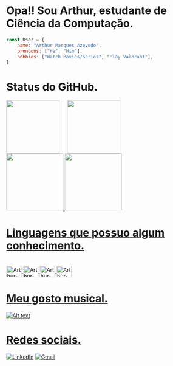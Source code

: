 <h1 align="left">Opa!! Sou Arthur, estudante de Ciência da Computação.</h1>

```js
const User = {
	name: "Arthur Marques Azevedo",
	pronouns: ["He", "Him"],
	hobbies: ["Watch Movies/Series", "Play Valorant"],
}
```

<h1 align="left">Status do GitHub.</h1>

<div align="center" style="display: flex; align-items: center; gap: 20px;">
    	<img style="height: 10em" src="https://github-readme-stats.vercel.app/api?username=Arthur1220&theme=dark&show_icons=true&hide=prs,issues,contribs">
    	<img style="height: 10em" src="https://github-readme-stats.vercel.app/api/top-langs/?username=Arthur1220&theme=dark&layout=compact&hide=assembly,tex,roff&theme=radical">
 </div>

<div>
  <a href="https://github.com/Arthur1220">
  <img height="150em" src="https://github-readme-stats.vercel.app/api?username=Arthur1220&show_icons=true&theme=dark&include_all_commits=true&count_private=true&bg_color=0,14002f,3a0777,14002f&title_color=ffffff&text_color=ffffff&icon_color=ffffff"/>
    
  <img height="150em"  src="https://github-readme-stats.vercel.app/api/top-langs/?username=Arthur1220&layout=compact&langs_count=7&theme=dark&bg_color=5,14002f,3a0777,14002f&title_color=ffffff&text_color=ffffff&icon_color=ffffff"/>
</div>

<h1 align="left">Linguagens que possuo algum conhecimento.</h1>
<div style="display: inline_block"><br>
  	<img align="center" alt="Arthur-C" height="30" width="40" src="https://cdn.jsdelivr.net/gh/devicons/devicon/icons/c/c-original.svg">
  	<img align="center" alt="Arthur-C++" height="30" width="40" src="https://cdn.jsdelivr.net/gh/devicons/devicon/icons/cplusplus/cplusplus-original.svg">
  	<img align="center" alt="Arthur-Python" height="30" width="40" src="https://cdn.jsdelivr.net/gh/devicons/devicon/icons/python/python-original.svg">
	<img align="center" alt="Arthur-Java" height="30" width="40" src="https://cdn.jsdelivr.net/gh/devicons/devicon/icons/java/java-original.svg">
</div>

<h1 align="left">Meu gosto musical.</h1>

![Alt text](https://spotify-recently-played-readme.vercel.app/api?user=arthurmarquesazevedo&width=1000)

<h1 align="left">Redes sociais.</h1>

[![LinkedIn](https://img.shields.io/badge/linkedin-%230077B5.svg?style=for-the-badge&logo=linkedin&logoColor=white&link=https://www.linkedin.com/in/azevedo-arthur/)](https://www.linkedin.com/in/azevedo-arthur/)
[![Gmail](https://img.shields.io/badge/Gmail-D14836?style=for-the-badge&logo=gmail&logoColor=white&link=mailto:arthurmarquesazevedo@gmail.com)](mailto:arthurmarquesazevedo@gmail.com)
